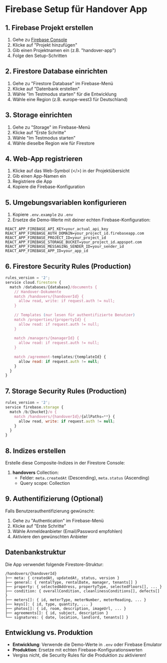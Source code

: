 # Firebase Setup für Handover App

## 1. Firebase Projekt erstellen

1. Gehe zu [Firebase Console](https://console.firebase.google.com/)
2. Klicke auf "Projekt hinzufügen"
3. Gib einen Projektnamen ein (z.B. "handover-app")
4. Folge den Setup-Schritten

## 2. Firestore Database einrichten

1. Gehe zu "Firestore Database" im Firebase-Menü
2. Klicke auf "Datenbank erstellen"
3. Wähle "Im Testmodus starten" für die Entwicklung
4. Wähle eine Region (z.B. europe-west3 für Deutschland)

## 3. Storage einrichten

1. Gehe zu "Storage" im Firebase-Menü
2. Klicke auf "Erste Schritte"
3. Wähle "Im Testmodus starten"
4. Wähle dieselbe Region wie für Firestore

## 4. Web-App registrieren

1. Klicke auf das Web-Symbol (</>) in der Projektübersicht
2. Gib einen App-Namen ein
3. Registriere die App
4. Kopiere die Firebase-Konfiguration

## 5. Umgebungsvariablen konfigurieren

1. Kopiere `.env.example` zu `.env`
2. Ersetze die Demo-Werte mit deiner echten Firebase-Konfiguration:

```env
REACT_APP_FIREBASE_API_KEY=your_actual_api_key
REACT_APP_FIREBASE_AUTH_DOMAIN=your_project_id.firebaseapp.com
REACT_APP_FIREBASE_PROJECT_ID=your_project_id
REACT_APP_FIREBASE_STORAGE_BUCKET=your_project_id.appspot.com
REACT_APP_FIREBASE_MESSAGING_SENDER_ID=your_sender_id
REACT_APP_FIREBASE_APP_ID=your_app_id
```

## 6. Firestore Security Rules (Production)

```javascript
rules_version = '2';
service cloud.firestore {
  match /databases/{database}/documents {
    // Handover-Dokumente
    match /handovers/{handoverId} {
      allow read, write: if request.auth != null;
    }
    
    // Templates (nur lesen für authentifizierte Benutzer)
    match /properties/{propertyId} {
      allow read: if request.auth != null;
    }
    
    match /managers/{managerId} {
      allow read: if request.auth != null;
    }
    
    match /agreement-templates/{templateId} {
      allow read: if request.auth != null;
    }
  }
}
```

## 7. Storage Security Rules (Production)

```javascript
rules_version = '2';
service firebase.storage {
  match /b/{bucket}/o {
    match /handovers/{handoverId}/{allPaths=**} {
      allow read, write: if request.auth != null;
    }
  }
}
```

## 8. Indizes erstellen

Erstelle diese Composite-Indizes in der Firestore Console:

1. **handovers** Collection:
   - Felder: `meta.createdAt` (Descending), `meta.status` (Ascending)
   - Query scope: Collection

## 9. Authentifizierung (Optional)

Falls Benutzerauthentifizierung gewünscht:

1. Gehe zu "Authentication" im Firebase-Menü
2. Klicke auf "Erste Schritte"
3. Wähle Anmeldeanbieter (Email/Password empfohlen)
4. Aktiviere den gewünschten Anbieter

## Datenbankstruktur

Die App verwendet folgende Firestore-Struktur:

```
/handovers/{handoverId}
├── meta: { createdAt, updatedAt, status, version }
├── general: { rentalType, rentalDate, manager, tenants[] }
├── property: { selectedAddress, propertyType, selectedFloors[], ... }
├── condition: { overallCondition, cleanlinessConditions[], defects[] }
├── meters[]: { id, meterType, meterNumber, meterReading, ... }
├── keys[]: { id, type, quantity, ... }
├── photos[]: { id, room, description, imageUrl, ... }
├── agreements[]: { id, subject, description }
└── signatures: { date, location, landlord, tenants[] }
```

## Entwicklung vs. Produktion

- **Entwicklung**: Verwende die Demo-Werte in `.env` oder Firebase Emulator
- **Produktion**: Ersetze mit echten Firebase-Konfigurationswerten
- Vergiss nicht, die Security Rules für die Produktion zu aktivieren!